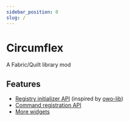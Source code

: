 ```yaml
---
sidebar_position: 0
slug: /
---
```


# Circumflex

A Fabric/Quilt library mod

## Features

- [Registry initializer API](/registry-initializer) (inspired by [owo-lib](https://docs.wispforest.io/owo/registration/))
- [Command registration API](/command-registration)
- [More widgets](/widgets)
